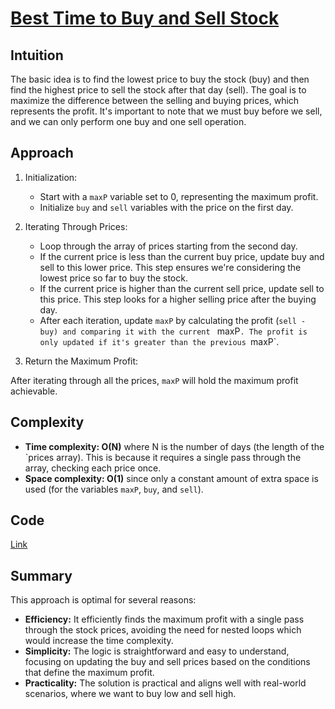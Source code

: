# [Best Time to Buy and Sell Stock](https://leetcode.com/problems/best-time-to-buy-and-sell-stock/description/)

## Intuition

The basic idea is to find the lowest price to buy the stock (buy) and then find the highest price to sell the stock
after that day (sell). The goal is to maximize the difference between the selling and buying prices, which represents
the profit. It's important to note that we must buy before we sell, and we can only perform one buy and one sell
operation.

## Approach

1. Initialization:

    - Start with a `maxP` variable set to 0, representing the maximum profit.
    - Initialize `buy` and `sell` variables with the price on the first day.

2. Iterating Through Prices:

    - Loop through the array of prices starting from the second day.
    - If the current price is less than the current buy price, update buy and sell to this lower price. This step
      ensures we're considering the lowest price so far to buy the stock.
    - If the current price is higher than the current sell price, update sell to this price. This step looks for a
      higher selling price after the buying day.
    - After each iteration, update `maxP` by calculating the profit (`sell - buy) and comparing it with the current `
      maxP`. The profit is only updated if it's greater than the previous `maxP`.

3. Return the Maximum Profit:

After iterating through all the prices, `maxP` will hold the maximum profit achievable.

## Complexity

- **Time complexity: O(N)** where N is the number of days (the length of the `prices array). This is because it requires
  a single pass through the array, checking each price once.
- **Space complexity: O(1)** since only a constant amount of extra space is used (for the variables `maxP`, `buy`,
  and `sell`).

## Code

[Link](/src/main/java/io/dksifoua/leetcode/majorityelement/Solution.java)

## Summary

This approach is optimal for several reasons:

- **Efficiency:** It efficiently finds the maximum profit with a single pass through the stock prices, avoiding the need
  for nested loops which would increase the time complexity.
- **Simplicity:** The logic is straightforward and easy to understand, focusing on updating the buy and sell prices
  based on the conditions that define the maximum profit.
- **Practicality:** The solution is practical and aligns well with real-world scenarios, where we want to buy low and
  sell high.